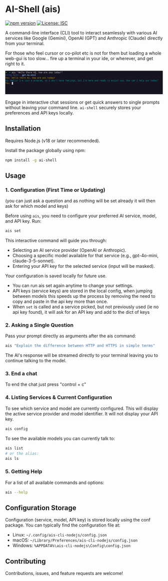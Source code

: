 # AI-Shell (ais)

[![npm version](https://badge.fury.io/js/ai-shell.svg)](https://badge.fury.io/js/ai-shell)
[![License: ISC](https://img.shields.io/badge/License-ISC-blue.svg)](https://opensource.org/licenses/ISC)
<!-- [![Downloads](https://img.shields.io/npm/dm/ai-shell.svg)](https://www.npmjs.com/package/ai-shell) -->
<!-- Optional: Add downloads badge after publishing -->

A command-line interface (CLI) tool to interact seamlessly with various AI services like Google (Gemini), OpenAI (GPT) and Anthropic (Claude) directly from your terminal.

For those who feel cursor or co-pilot etc is not for them but loading a whole web-gui is too slow... fire up a terminal in your ide, or wherever, and get right to it.

![Screenshot](docs/screenshot.png)

Engage in interactive chat sessions or get quick answers to single prompts without leaving your command line. `ai-shell` securely stores your preferences and API keys locally.

## Installation

Requires Node.js (v18 or later recommended).

Install the package globally using npm:
```bash
npm install -g ai-shell
```

## Usage
### 1. Configuration (First Time or Updating)

(you can just ask a question and as nothing will be set already it will then ask for which model and keys)

Before using `ais`, you need to configure your preferred AI service, model, and API key. Run:
```bash
ais set
```

This interactive command will guide you through:
- Selecting an AI service provider (OpenAI or Anthropic).
- Choosing a specific model available for that service (e.g., gpt-4o-mini, claude-3-5-sonnet).
- Entering your API key for the selected service (input will be masked).

Your configuration is saved locally for future use. 
- You can run ais set again anytime to change your settings.
- API keys (service keys) are stored in the local config, when jumping between models this speeds up the process by removing the need to copy and paste in the api key more than once.
- When `set` is called and a service picked, but not previously used (ie no api key found), it will ask for an API key and add to the dict of keys

### 2. Asking a Single Question
Pass your prompt directly as arguments after the ais command:
```bash
ais "Explain the difference between HTTP and HTTPS in simple terms"
```

The AI's response will be streamed directly to your terminal leaving you to continue talking to the model.

### 3. End a chat

To end the chat just press "control + c"

### 4. Listing Services & Current Configuration
To see which service and model are currently configured.
This will display the active service provider and model identifier. It will not display your API key.
```bash
ais config
```

To see the available models you can currently talk to:
```bash
ais list
# or the alias:
ais ls
```

### 5. Getting Help

For a list of all available commands and options:

```bash
ais --help
```

## Configuration Storage
Configuration (service, model, API key) is stored locally using the conf package. You can typically find the configuration file at:

- Linux: `~/.config/ais-cli-nodejs/config.json`
- macOS: `~/Library/Preferences/ais-cli-nodejs/config.json`
- Windows: `%APPDATA%\ais-cli-nodejs\Config\config.json`

## Contributing
Contributions, issues, and feature requests are welcome! 

